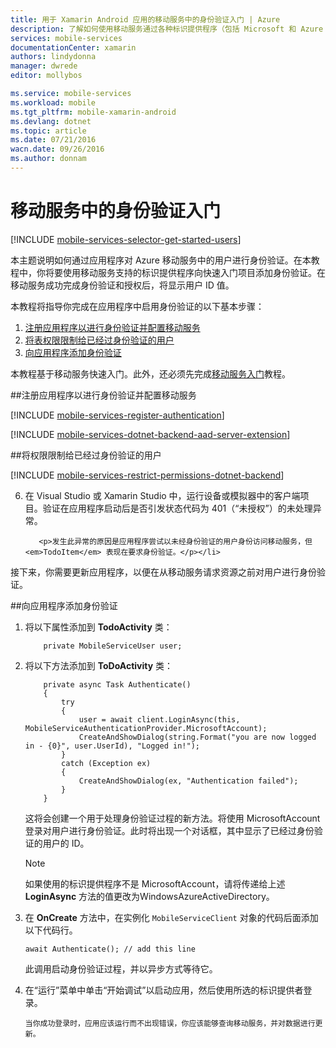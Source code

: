 ```yaml
---
title: 用于 Xamarin Android 应用的移动服务中的身份验证入门 | Azure
description: 了解如何使用移动服务通过各种标识提供程序（包括 Microsoft 和 Azure Active Directory 对 Xamarin Android 应用程序的用户进行身份验证。
services: mobile-services
documentationCenter: xamarin
authors: lindydonna
manager: dwrede
editor: mollybos

ms.service: mobile-services
ms.workload: mobile
ms.tgt_pltfrm: mobile-xamarin-android
ms.devlang: dotnet
ms.topic: article
ms.date: 07/21/2016
wacn.date: 09/26/2016
ms.author: donnam
---
```


# 移动服务中的身份验证入门

[!INCLUDE [mobile-services-selector-get-started-users](../../includes/mobile-services-selector-get-started-users.md)]

本主题说明如何通过应用程序对 Azure 移动服务中的用户进行身份验证。在本教程中，你将要使用移动服务支持的标识提供程序向快速入门项目添加身份验证。在移动服务成功完成身份验证和授权后，将显示用户 ID 值。

本教程将指导你完成在应用程序中启用身份验证的以下基本步骤：

1. [注册应用程序以进行身份验证并配置移动服务]
2. [将表权限限制给已经过身份验证的用户]
3. [向应用程序添加身份验证]

本教程基于移动服务快速入门。此外，还必须先完成[移动服务入门]教程。

##<a name="register"></a>注册应用程序以进行身份验证并配置移动服务

[!INCLUDE [mobile-services-register-authentication](../../includes/mobile-services-register-authentication.md)]

[!INCLUDE [mobile-services-dotnet-backend-aad-server-extension](../../includes/mobile-services-dotnet-backend-aad-server-extension.md)]

##<a name="permissions"></a>将权限限制给已经过身份验证的用户

[!INCLUDE [mobile-services-restrict-permissions-dotnet-backend](../../includes/mobile-services-restrict-permissions-dotnet-backend.md)]

<ol start="6">
<li><p>在 Visual Studio 或 Xamarin Studio 中，运行设备或模拟器中的客户端项目。验证在应用程序启动后是否引发状态代码为 401（“未授权”）的未处理异常。</p>

```
   <p>发生此异常的原因是应用程序尝试以未经身份验证的用户身份访问移动服务，但 <em>TodoItem</em> 表现在要求身份验证。</p></li>
```
</ol>

接下来，你需要更新应用程序，以便在从移动服务请求资源之前对用户进行身份验证。

##<a name="add-authentication"></a>向应用程序添加身份验证

1. 将以下属性添加到 **TodoActivity** 类：

    ```
        private MobileServiceUser user;
    ```

2. 将以下方法添加到 **ToDoActivity** 类：

    ```
        private async Task Authenticate()
        {
            try
            {
                user = await client.LoginAsync(this, MobileServiceAuthenticationProvider.MicrosoftAccount);
                CreateAndShowDialog(string.Format("you are now logged in - {0}", user.UserId), "Logged in!");
            }
            catch (Exception ex)
            {
                CreateAndShowDialog(ex, "Authentication failed");
            }
        }
    ```

    这将会创建一个用于处理身份验证过程的新方法。将使用 MicrosoftAccount 登录对用户进行身份验证。此时将出现一个对话框，其中显示了已经过身份验证的用户的 ID。

    > [!NOTE]
    >如果使用的标识提供程序不是 MicrosoftAccount，请将传递给上述 **LoginAsync** 方法的值更改为WindowsAzureActiveDirectory。

3. 在 **OnCreate** 方法中，在实例化 `MobileServiceClient` 对象的代码后面添加以下代码行。

    ```
    await Authenticate(); // add this line
    ```

    此调用启动身份验证过程，并以异步方式等待它。

4. 在“运行”菜单中单击“开始调试”以启动应用，然后使用所选的标识提供者登录。

       当你成功登录时，应用应该运行而不出现错误，你应该能够查询移动服务，并对数据进行更新。

<!-- ## <a name="next-steps"> </a>Next steps

In the next tutorial, [Service-side authorization of Mobile Services users][Authorize users with scripts], you will take the user ID value provided by Mobile Services based on an authenticated user and use it to filter the data returned by Mobile Services. 
 -->

<!-- Anchors. -->

[注册应用程序以进行身份验证并配置移动服务]: #register
[将表权限限制给已经过身份验证的用户]: #permissions
[向应用程序添加身份验证]: #add-authentication
[Next Steps]: #next-steps

<!-- URLs. -->

[Submit an app page]: http://go.microsoft.com/fwlink/p/?LinkID=266582
[My Applications]: http://go.microsoft.com/fwlink/p/?LinkId=262039
[Live SDK for Windows]: http://go.microsoft.com/fwlink/p/?LinkId=262253
[移动服务入门]: ./mobile-services-dotnet-backend-xamarin-android-get-started.md
[Get started with authentication]: ./mobile-services-dotnet-backend-xamarin-android-get-started-users.md
[Get started with push notifications]: /documentation/articles/mobile-services-dotnet-backend-xamarin-android-get-started-push/
[Authorize users with scripts]: ./mobile-services-dotnet-backend-service-side-authorization.md
[JavaScript and HTML]: /documentation/articles/mobile-services-dotnet-backend-windows-store-javascript-get-started-users/
[Azure Management Portal]: https://manage.windowsazure.cn/

<!---HONumber=Mooncake_0118_2016-->